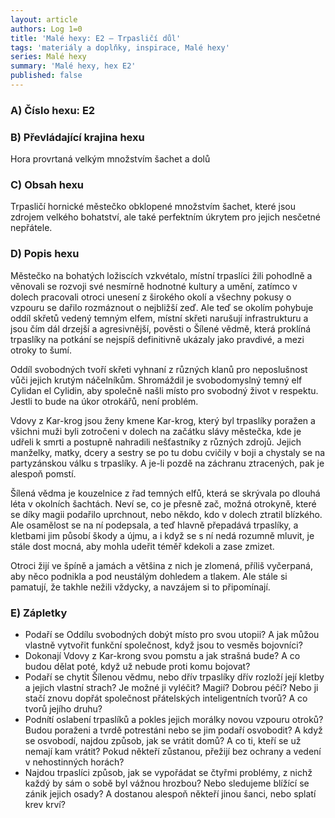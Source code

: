```yaml
---
layout: article
authors: Log 1=0
title: 'Malé hexy: E2 – Trpasličí důl'
tags: 'materiály a doplňky, inspirace, Malé hexy'
series: Malé hexy
summary: 'Malé hexy, hex E2'
published: false
---
```


### A) Číslo hexu: E2

### B) Převládající krajina hexu
Hora provrtaná velkým množstvím šachet a dolů
### C) Obsah hexu
Trpasličí hornické městečko obklopené množstvím šachet, které jsou zdrojem velkého bohatství, ale také perfektním úkrytem pro jejich nesčetné nepřátele.
### D) Popis hexu
Městečko na bohatých ložiscích vzkvétalo, místní trpaslíci žili pohodlně a věnovali se rozvoji své nesmírně hodnotné kultury a umění, zatímco v dolech pracovali otroci unesení z širokého okolí a všechny pokusy o vzpouru se dařilo rozmáznout o nejbližší zeď. Ale teď se okolím pohybuje oddíl skřetů vedený temným elfem, místní skřeti narušují infrastrukturu a jsou čím dál drzejší a agresivnější, pověsti o Šílené vědmě, která proklíná trpaslíky na potkání se nejspíš definitivně ukázaly jako pravdivé, a mezi otroky to šumí.  
  
Oddíl svobodných tvoří skřeti vyhnaní z různých klanů pro neposlušnost vůči jejich krutým náčelníkům. Shromáždil je svobodomyslný temný elf Cylidan el Cylidin, aby společně našli místo pro svobodný život v respektu. Jestli to bude na úkor otrokářů, není problém.  
  
Vdovy z Kar-krog jsou ženy kmene Kar-krog, který byl trpaslíky poražen a všichni muži byli zotročeni v dolech na začátku slávy městečka, kde je udřeli k smrti a postupně nahradili nešťastníky z různých zdrojů. Jejich manželky, matky, dcery a sestry se po tu dobu cvičily v boji a chystaly se na partyzánskou válku s trpaslíky. A je-li pozdě na záchranu ztracených, pak je alespoň pomstí.  
  
Šílená vědma je kouzelnice z řad temných elfů, která se skrývala po dlouhá léta v okolních šachtách. Neví se, co je přesně zač, možná otrokyně, které se díky magii podařilo uprchnout, nebo někdo, kdo v dolech ztratil blízkého. Ale osamělost se na ní podepsala, a teď hlavně přepadává trpaslíky, a kletbami jim působí škody a újmu, a i když se s ní nedá rozumně mluvit, je stále dost mocná, aby mohla udeřit téměř kdekoli a zase zmizet.  
  
Otroci žijí ve špíně a jamách a většina z nich je zlomená, příliš vyčerpaná, aby něco podnikla a pod neustálým dohledem a tlakem. Ale stále si pamatují, že takhle nežili vždycky, a navzájem si to připomínají.
### E) Zápletky
- Podaří se Oddílu svobodných dobýt místo pro svou utopii? A jak můžou vlastně vytvořit funkční společnost, když jsou to vesměs bojovníci?  
- Dokonají Vdovy z Kar-krong svou pomstu a jak strašná bude? A co budou dělat poté, když už nebude proti komu bojovat?  
- Podaří se chytit Šílenou vědmu, nebo dřív trpaslíky dřív rozloží její kletby a jejich vlastní strach? Je možné ji vyléčit? Magií? Dobrou péčí? Nebo ji stačí znovu dopřát společnost přátelských inteligentních tvorů? A co tvorů jejího druhu?  
- Podnítí oslabení trpaslíků a pokles jejich morálky novou vzpouru otroků? Budou poraženi a tvrdě potrestáni nebo se jim podaří osvobodit? A když se osvobodí, najdou způsob, jak se vrátit domů? A co ti, kteří se už nemají kam vrátit? Pokud někteří zůstanou, přežijí bez ochrany a vedení v nehostinných horách?  
- Najdou trpaslíci způsob, jak se vypořádat se čtyřmi problémy, z nichž každý by sám o sobě byl vážnou hrozbou? Nebo sledujeme blížící se zánik jejich osady? A dostanou alespoň někteří jinou šanci, nebo splatí krev krví?

